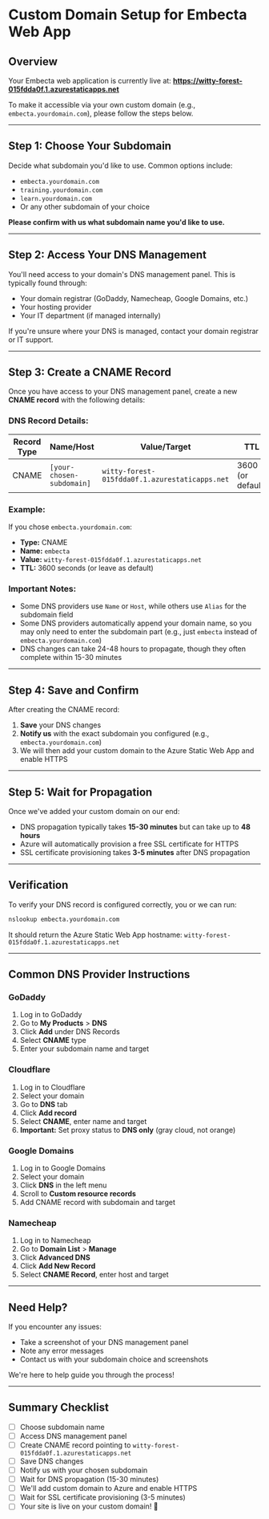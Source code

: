 # Custom Domain Setup for Embecta Web App

## Overview
Your Embecta web application is currently live at:
**https://witty-forest-015fdda0f.1.azurestaticapps.net**

To make it accessible via your own custom domain (e.g., `embecta.yourdomain.com`), please follow the steps below.

---

## Step 1: Choose Your Subdomain

Decide what subdomain you'd like to use. Common options include:
- `embecta.yourdomain.com`
- `training.yourdomain.com`
- `learn.yourdomain.com`
- Or any other subdomain of your choice

**Please confirm with us what subdomain name you'd like to use.**

---

## Step 2: Access Your DNS Management

You'll need access to your domain's DNS management panel. This is typically found through:
- Your domain registrar (GoDaddy, Namecheap, Google Domains, etc.)
- Your hosting provider
- Your IT department (if managed internally)

If you're unsure where your DNS is managed, contact your domain registrar or IT support.

---

## Step 3: Create a CNAME Record

Once you have access to your DNS management panel, create a new **CNAME record** with the following details:

### DNS Record Details:

| Record Type | Name/Host | Value/Target | TTL |
|-------------|-----------|--------------|-----|
| CNAME | `[your-chosen-subdomain]` | `witty-forest-015fdda0f.1.azurestaticapps.net` | 3600 (or default) |

### Example:
If you chose `embecta.yourdomain.com`:

- **Type:** CNAME
- **Name:** `embecta`
- **Value:** `witty-forest-015fdda0f.1.azurestaticapps.net`
- **TTL:** 3600 seconds (or leave as default)

### Important Notes:
- Some DNS providers use `Name` or `Host`, while others use `Alias` for the subdomain field
- Some DNS providers automatically append your domain name, so you may only need to enter the subdomain part (e.g., just `embecta` instead of `embecta.yourdomain.com`)
- DNS changes can take 24-48 hours to propagate, though they often complete within 15-30 minutes

---

## Step 4: Save and Confirm

After creating the CNAME record:

1. **Save** your DNS changes
2. **Notify us** with the exact subdomain you configured (e.g., `embecta.yourdomain.com`)
3. We will then add your custom domain to the Azure Static Web App and enable HTTPS

---

## Step 5: Wait for Propagation

Once we've added your custom domain on our end:
- DNS propagation typically takes **15-30 minutes** but can take up to **48 hours**
- Azure will automatically provision a free SSL certificate for HTTPS
- SSL certificate provisioning takes **3-5 minutes** after DNS propagation

---

## Verification

To verify your DNS record is configured correctly, you or we can run:

```bash
nslookup embecta.yourdomain.com
```

It should return the Azure Static Web App hostname: `witty-forest-015fdda0f.1.azurestaticapps.net`

---

## Common DNS Provider Instructions

### GoDaddy
1. Log in to GoDaddy
2. Go to **My Products** > **DNS**
3. Click **Add** under DNS Records
4. Select **CNAME** type
5. Enter your subdomain name and target

### Cloudflare
1. Log in to Cloudflare
2. Select your domain
3. Go to **DNS** tab
4. Click **Add record**
5. Select **CNAME**, enter name and target
6. **Important:** Set proxy status to **DNS only** (gray cloud, not orange)

### Google Domains
1. Log in to Google Domains
2. Select your domain
3. Click **DNS** in the left menu
4. Scroll to **Custom resource records**
5. Add CNAME record with subdomain and target

### Namecheap
1. Log in to Namecheap
2. Go to **Domain List** > **Manage**
3. Click **Advanced DNS**
4. Click **Add New Record**
5. Select **CNAME Record**, enter host and target

---

## Need Help?

If you encounter any issues:
- Take a screenshot of your DNS management panel
- Note any error messages
- Contact us with your subdomain choice and screenshots

We're here to help guide you through the process!

---

## Summary Checklist

- [ ] Choose subdomain name
- [ ] Access DNS management panel
- [ ] Create CNAME record pointing to `witty-forest-015fdda0f.1.azurestaticapps.net`
- [ ] Save DNS changes
- [ ] Notify us with your chosen subdomain
- [ ] Wait for DNS propagation (15-30 minutes)
- [ ] We'll add custom domain to Azure and enable HTTPS
- [ ] Wait for SSL certificate provisioning (3-5 minutes)
- [ ] Your site is live on your custom domain! 🎉
